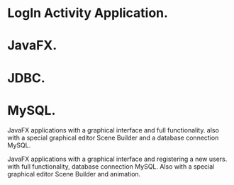 # LogIn Activity Application.
# JavaFX.
# JDBC.
# MySQL.

JavaFX applications with a graphical interface and full functionality.
also with a special graphical editor Scene Builder and a database connection MySQL.

JavaFX applications with a graphical interface and registering a new users.
with full functionality, database connection MySQL.
Also with a special graphical editor Scene Builder and animation.


 

